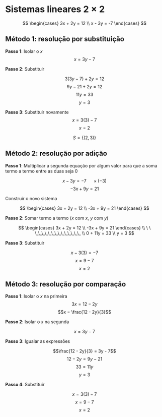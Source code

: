 # Sistemas lineares $2 \times 2$

$$
\begin{cases}
3x + 2y = 12 \\
x - 3y = -7
\end{cases}
$$

## Método 1: resolução por **substituição**

**Passo 1**: Isolar o $x$
$$x = 3y - 7$$

**Passo 2**: Substituir

$$3(3y-7) + 2y = 12$$
$$9y - 21 + 2y = 12$$
$$11y = 33$$
$$y = 3$$

**Passo 3**: Substituir novamente
$$x = 3(3) - 7$$
$$x = 2$$

$$S = \{(2, 3)\}$$

## Método 2: resolução por **adição**

**Passo 1**: Multiplicar a segunda equação por algum valor para que a soma termo a termo entre as duas seja 0

$$x - 3y = -7 \ \ \ \ \ \times (-3)$$
$$-3x + 9y = 21$$

Construir o novo sistema

$$
\begin{cases}
3x + 2y = 12 \\
-3x + 9y = 21
\end{cases}
$$

**Passo 2**: Somar termo a termo ($x$ com $x$, $y$ com $y$)

$$
\begin{cases}
3x + 2y = 12 \\
-3x + 9y = 21
\end{cases} \\
\ \ \_\_\_\_\_\_\_\_\_\_\_\_\_\_ \\
0 + 11y = 33 \\
y = 3
$$

**Passo 3**: Substituir

$$x - 3(3) = -7$$
$$x = 9 - 7$$
$$x = 2$$

## Método 3: resolução por **comparação**

**Passo 1**: Isolar o $x$ na primeira
$$3x = 12 - 2y$$
$$x = \frac{12 - 2y}{3}$$

**Passo 2**: Isolar o $x$ na segunda

$$x = 3y - 7$$

**Passo 3**: Igualar as expressões

$$\frac{12 - 2y}{3} = 3y - 7$$
$$12 - 2y = 9y - 21$$
$$33 = 11y$$
$$y = 3$$

**Passo 4**: Substituir

$$x = 3(3) - 7$$
$$x = 9 - 7$$
$$x = 2$$